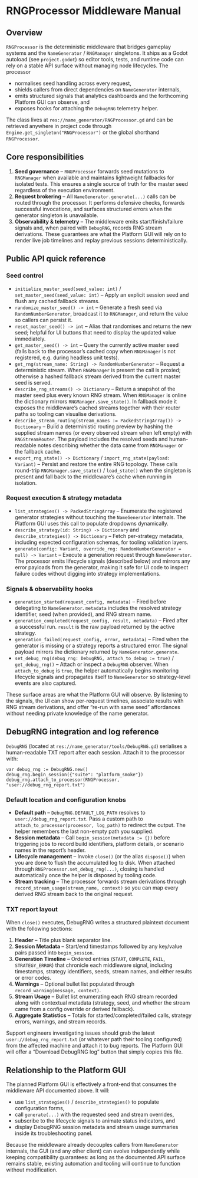 # RNGProcessor Middleware Manual

## Overview

`RNGProcessor` is the deterministic middleware that bridges gameplay systems and the `NameGenerator` / `RNGManager` singletons. It ships as a Godot autoload (see `project.godot`) so editor tools, tests, and runtime code can rely on a stable API surface without managing node lifecycles. The processor

- normalises seed handling across every request,
- shields callers from direct dependencies on `NameGenerator` internals,
- emits structured signals that analytics dashboards and the forthcoming Platform GUI can observe, and
- exposes hooks for attaching the `DebugRNG` telemetry helper.

The class lives at `res://name_generator/RNGProcessor.gd` and can be retrieved anywhere in project code through `Engine.get_singleton("RNGProcessor")` or the global shorthand `RNGProcessor`.

## Core responsibilities

1. **Seed governance** – `RNGProcessor` forwards seed mutations to `RNGManager` when available and maintains lightweight fallbacks for isolated tests. This ensures a single source of truth for the master seed regardless of the execution environment.
2. **Request brokering** – All `NameGenerator.generate(...)` calls can be routed through the processor. It performs defensive checks, forwards successful invocations, and surfaces structured errors when the generator singleton is unavailable.
3. **Observability & telemetry** – The middleware emits start/finish/failure signals and, when paired with `DebugRNG`, records RNG stream derivations. These guarantees are what the Platform GUI will rely on to render live job timelines and replay previous sessions deterministically.

## Public API quick reference

### Seed control

- `initialize_master_seed(seed_value: int)` / `set_master_seed(seed_value: int)` – Apply an explicit session seed and flush any cached fallback streams.
- `randomize_master_seed() -> int` – Generate a fresh seed via `RandomNumberGenerator`, broadcast it to `RNGManager`, and return the value so callers can persist it.
- `reset_master_seed() -> int` – Alias that randomises and returns the new seed; helpful for UI buttons that need to display the updated value immediately.
- `get_master_seed() -> int` – Query the currently active master seed (falls back to the processor’s cached copy when `RNGManager` is not registered, e.g. during headless unit tests).
- `get_rng(stream_name: String) -> RandomNumberGenerator` – Request a deterministic stream. When `RNGManager` is present the call is proxied; otherwise a hashed fallback stream derived from the current master seed is served.
- `describe_rng_streams() -> Dictionary` – Return a snapshot of the master seed plus every known RNG stream. When `RNGManager` is online the dictionary mirrors `RNGManager.save_state()`. In fallback mode it exposes the middleware’s cached streams together with their router paths so tooling can visualise derivations.
- `describe_stream_routing(stream_names := PackedStringArray()) -> Dictionary` – Build a deterministic routing preview by hashing the supplied stream names (or every observed stream when left empty) with `RNGStreamRouter`. The payload includes the resolved seeds and human-readable notes describing whether the data came from `RNGManager` or the fallback cache.
- `export_rng_state() -> Dictionary` / `import_rng_state(payload: Variant)` – Persist and restore the entire RNG topology. These calls round-trip `RNGManager.save_state()` / `load_state()` when the singleton is present and fall back to the middleware’s cache when running in isolation.

### Request execution & strategy metadata

- `list_strategies() -> PackedStringArray` – Enumerate the registered generator strategies without touching the `NameGenerator` internals. The Platform GUI uses this call to populate dropdowns dynamically.
- `describe_strategy(id: String) -> Dictionary` and `describe_strategies() -> Dictionary` – Fetch per-strategy metadata, including expected configuration schemas, for tooling validation layers.
- `generate(config: Variant, override_rng: RandomNumberGenerator = null) -> Variant` – Execute a generation request through `NameGenerator`. The processor emits lifecycle signals (described below) and mirrors any error payloads from the generator, making it safe for UI code to inspect failure codes without digging into strategy implementations.

### Signals & observability hooks

- `generation_started(request_config, metadata)` – Fired before delegating to `NameGenerator`. `metadata` includes the resolved strategy identifier, seed (when provided), and RNG stream name.
- `generation_completed(request_config, result, metadata)` – Fired after a successful run. `result` is the raw payload returned by the active strategy.
- `generation_failed(request_config, error, metadata)` – Fired when the generator is missing or a strategy reports a structured error. The signal payload mirrors the dictionary returned by `NameGenerator.generate`.
- `set_debug_rng(debug_rng: DebugRNG, attach_to_debug := true)` / `get_debug_rng()` – Attach or inspect a `DebugRNG` observer. When `attach_to_debug` is `true`, the helper automatically begins monitoring lifecycle signals and propagates itself to `NameGenerator` so strategy-level events are also captured.

These surface areas are what the Platform GUI will observe. By listening to the signals, the UI can show per-request timelines, associate results with RNG stream derivations, and offer “re-run with same seed” affordances without needing private knowledge of the name generator.

## DebugRNG integration and log reference

`DebugRNG` (located at `res://name_generator/tools/DebugRNG.gd`) serialises a human-readable TXT report after each session. Attach it to the processor with:

```gdscript
var debug_rng := DebugRNG.new()
debug_rng.begin_session({"suite": "platform_smoke"})
debug_rng.attach_to_processor(RNGProcessor, "user://debug_rng_report.txt")
```

### Default location and configuration knobs

- **Default path** – `DebugRNG.DEFAULT_LOG_PATH` resolves to `user://debug_rng_report.txt`. Pass a custom path to `attach_to_processor(processor, log_path)` to redirect the output. The helper remembers the last non-empty path you supplied.
- **Session metadata** – Call `begin_session(metadata := {})` before triggering jobs to record build identifiers, platform details, or scenario names in the report’s header.
- **Lifecycle management** – Invoke `close()` (or the alias `dispose()`) when you are done to flush the accumulated log to disk. When attached through `RNGProcessor.set_debug_rng(...)`, closing is handled automatically once the helper is disposed by tooling code.
- **Stream tracking** – The processor forwards stream derivations through `record_stream_usage(stream_name, context)` so you can map every derived RNG stream back to the original request.

### TXT report layout

When `close()` executes, DebugRNG writes a structured plaintext document with the following sections:

1. **Header** – Title plus blank separator line.
2. **Session Metadata** – Start/end timestamps followed by any key/value pairs passed into `begin_session`.
3. **Generation Timeline** – Ordered entries (`START`, `COMPLETE`, `FAIL`, `STRATEGY_ERROR`) that chronicle each middleware signal, including timestamps, strategy identifiers, seeds, stream names, and either results or error codes.
4. **Warnings** – Optional bullet list populated through `record_warning(message, context)`.
5. **Stream Usage** – Bullet list enumerating each RNG stream recorded along with contextual metadata (strategy, seed, and whether the stream came from a config override or derived fallback).
6. **Aggregate Statistics** – Totals for started/completed/failed calls, strategy errors, warnings, and stream records.

Support engineers investigating issues should grab the latest `user://debug_rng_report.txt` (or whatever path their tooling configured) from the affected machine and attach it to bug reports. The Platform GUI will offer a “Download DebugRNG log” button that simply copies this file.

## Relationship to the Platform GUI

The planned Platform GUI is effectively a front-end that consumes the middleware API documented above. It will:

- use `list_strategies()` / `describe_strategies()` to populate configuration forms,
- call `generate(...)` with the requested seed and stream overrides,
- subscribe to the lifecycle signals to animate status indicators, and
- display DebugRNG session metadata and stream usage summaries inside its troubleshooting panel.

Because the middleware already decouples callers from `NameGenerator` internals, the GUI (and any other client) can evolve independently while keeping compatibility guarantees: as long as the documented API surface remains stable, existing automation and tooling will continue to function without modification.
